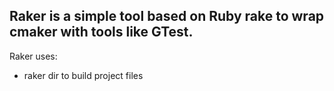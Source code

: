 Raker is a simple tool based on Ruby rake to wrap cmaker with tools like GTest.
-------------------------------------------------------------------------------

Raker uses:

 - raker dir to build project files
